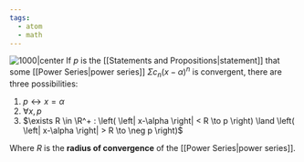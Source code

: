 ```yaml
---
tags:
  - atom
  - math
---
```

![1000|center](interval-of-convergence.excalidraw)
If $p$ is the [[Statements and Propositions|statement]] that some [[Power Series|power series]] $\Sigma c_{n}\left( x-\alpha \right)^n$ is convergent, there are three possibilities:
1. $p \leftrightarrow x = \alpha$
2. $\forall x, p$
3. $\exists R \in \R^+ : \left( \left| x-\alpha \right| < R \to p \right) \land \left( \left| x-\alpha \right| > R \to \neg p \right)$

Where $R$ is the **radius of convergence** of the [[Power Series|power series]].